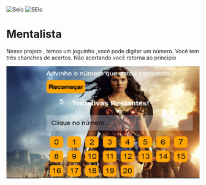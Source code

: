 ![Selo](https://img.shields.io/github/languages/count/GiVicking/Mentalista)
![SElo](https://img.shields.io/github/languages/top/GiVicking/Mentalista)
# Mentalista


Nesse projeto , temos um joguinho ,você pode digitar um número.
Você tem  três chanches de acertos. 
Não acertando você retorna ao principio

![Página Inicial Mentalista](https://github.com/GiVicking/Mentalista/blob/main/Projeto%20final.jpeg)
